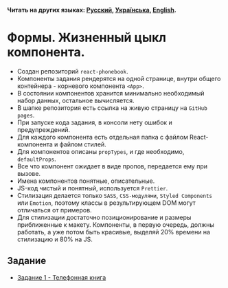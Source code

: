 **Читать на других языках: [Русский](README.md), [Українська](README.ua.md),
[English](README.en.md).**

# Формы. Жизненный цыкл компонента.

- Создан репозиторий `react-phonebook`.
- Компоненты задания рендерятся на одной странице, внутри общего контейнера -
  корневого компонента `<App>`.
- В состоянии компонентов хранится минимально необходимый набор данных,
  остальное вычисляется.
- В шапке репозитория есть ссылка на живую страницу на `GitHub pages`.
- При запуске кода задания, в консоли нету ошибок и предупреждений.
- Для каждого компонента есть отдельная папка с файлом React-компонента и файлом
  стилей.
- Для компонентов описаны `propTypes`, и где необходимо, `defaultProps`.
- Все что компонент ожидает в виде пропов, передается ему при вызове.
- Имена компонентов понятные, описательные.
- JS-код чистый и понятный, используется `Prettier`.
- Стилизация делается только `SASS`, `CSS-модулями`, `Styled Components` или
  `Emotion`, поэтому классы в результирующем DOM могут отличаться от примеров.
- Для стилизации достаточно позиционирование и размеры приближенные к макету.
  Компоненты, в первую очередь, должны работать, а уже потом быть красивые,
  выделяй 20% времени на стилизацию и 80% на JS.

## Задание

- [Задание 1 - Телефонная книга](assets/phonebook/README.md)
